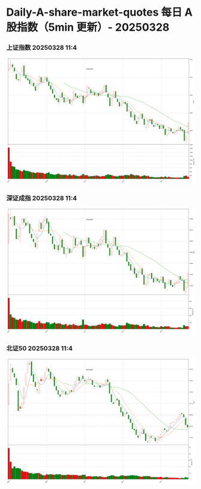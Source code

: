 
# Daily-A-share-market-quotes 每日 A 股指数（5min 更新）- 20250328

### 上证指数 20250328 11:4
![](./fig/2025/3/20250328-sh000001.png)

### 深证成指 20250328 11:4
![](./fig/2025/3/20250328-sz399001.png)

### 北证50 20250328 11:4
![](./fig/2025/3/20250328-bj899050.png)
